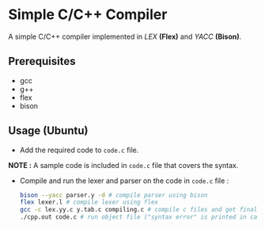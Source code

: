 # Simple C/C++ Compiler

A simple C/C++ compiler implemented in _LEX_ __(Flex)__ and _YACC_ __(Bison)__.

## Prerequisites

-   gcc
-   g++
-   flex
-   bison

## Usage (Ubuntu)

-   Add the required code to `code.c` file.

__NOTE :__ A sample code is included in `code.c` file that covers the syntax.

-   Compile and run the lexer and parser on the code in `code.c` file :
    ```bash
    bison --yacc parser.y -d # compile parser using bison
    flex lexer.l # compile lexer using flex
    gcc -c lex.yy.c y.tab.c compiling.c # compile c files and get final object file
    ./cpp.out code.c # run object file ("syntax error" is printed in case of incorrect code)
    ```
